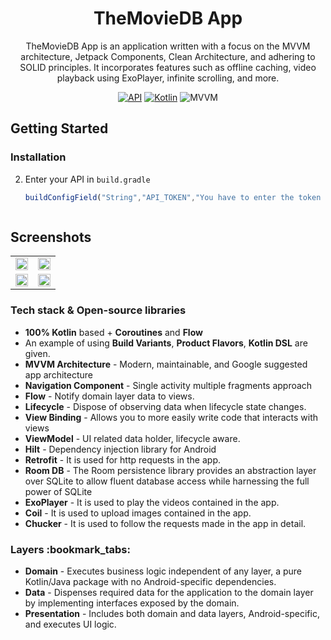 <h1 align="center">TheMovieDB App</h1>
<p align="center">
  TheMovieDB App is an application written with a focus on the MVVM architecture, Jetpack Components, Clean Architecture, and adhering to SOLID principles. It incorporates features such as offline caching, video playback using ExoPlayer, infinite scrolling, and more.
</p>

<p align="center">
  <a href="https://android-arsenal.com/api?level=21"><img alt="API" src="https://img.shields.io/badge/Android API-24%2B-brightgreen.svg?style=flat"/></a>
  <a href="https://kotlinlang.org"><img alt="Kotlin" src="https://img.shields.io/badge/Kotlin-1.8.21-blue"/></a>
  <img alt="MVVM" src="https://img.shields.io/badge/MVVM-Architecture-purple"/>
</p>

## Getting Started

### Installation
2. Enter your API in `build.gradle`
   ```js
   buildConfigField("String","API_TOKEN","You have to enter the token you got from TheMovieDB")



## Screenshots
<table>
  <tr>
    <td><img src="https://github.com/murat-aydin/TheMovieDb/assets/108257930/e32c915b-9221-412a-a166-83ce4873dc99" width="100%"></td>
    <td><img src="https://github.com/murat-aydin/TheMovieDb/assets/108257930/96f43571-d180-4bf4-b58f-d38ed8c9dc53" width="100%"></td>
  </tr>  
  <tr>
    <td><img src="https://github.com/murat-aydin/TheMovieDb/assets/108257930/a1ff86d9-f09b-4ebc-a237-386f3f339c54" width="100%"></td>
    <td><img src="https://github.com/murat-aydin/TheMovieDb/assets/108257930/9306c303-fcf5-49d5-baea-37555e55bb88" width="100%"></td>




  </tr>  

</table>


<h3>Tech stack & Open-source libraries</h3>

<ul>
  <li><strong>100% Kotlin</strong> based + <strong>Coroutines</strong> and <strong>Flow</strong></li>
  <li>An example of using <strong>Build Variants</strong>, <strong>Product Flavors</strong>, <strong>Kotlin DSL</strong> are given.</li>
  <li><strong>MVVM Architecture</strong> - Modern, maintainable, and Google suggested app architecture</li>
  <li><strong>Navigation Component</strong> - Single activity multiple fragments approach</li>
  <li><strong>Flow</strong> - Notify domain layer data to views.</li>
  <li><strong>Lifecycle</strong> - Dispose of observing data when lifecycle state changes.</li>
  <li><strong>View Binding</strong> - Allows you to more easily write code that interacts with views</li>
  <li><strong>ViewModel</strong> - UI related data holder, lifecycle aware.</li>
  <li><strong>Hilt</strong> - Dependency injection library for Android</li>
  <li><strong>Retrofit</strong> - It is used for http requests in the app.</li>
  <li><strong>Room DB</strong> - The Room persistence library provides an abstraction layer over SQLite to allow fluent database access while harnessing the full power of SQLite</li>
  <li><strong>ExoPlayer</strong> - It is used to play the videos contained in the app.</li>
  <li><strong>Coil</strong> - It is used to upload images contained in the app.</li>
  <li><strong>Chucker</strong> - It is used to follow the requests made in the app in detail.</li>
</ul>

<h3>Layers :bookmark_tabs:</h3>

<ul>
  <li><strong>Domain</strong> - Executes business logic independent of any layer, a pure Kotlin/Java package with no Android-specific dependencies.</li>
  <li><strong>Data</strong> - Dispenses required data for the application to the domain layer by implementing interfaces exposed by the domain.</li>
  <li><strong>Presentation</strong> - Includes both domain and data layers, Android-specific, and executes UI logic.</li>
</ul>